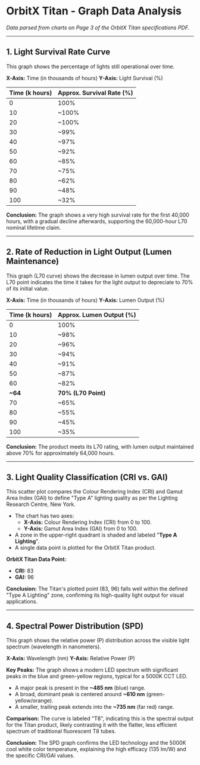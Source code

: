# OrbitX Titan - Graph Data Analysis

*Data parsed from charts on Page 3 of the OrbitX Titan specifications PDF.*

---

## 1. Light Survival Rate Curve

This graph shows the percentage of lights still operational over time.

**X-Axis:** Time (in thousands of hours)
**Y-Axis:** Light Survival (%)

| Time (k hours) | Approx. Survival Rate (%) |
| :------------- | :------------------------ |
| 0              | 100%                      |
| 10             | ~100%                     |
| 20             | ~100%                     |
| 30             | ~99%                      |
| 40             | ~97%                      |
| 50             | ~92%                      |
| 60             | ~85%                      |
| 70             | ~75%                      |
| 80             | ~62%                      |
| 90             | ~48%                      |
| 100            | ~32%                      |

**Conclusion:** The graph shows a very high survival rate for the first 40,000 hours, with a gradual decline afterwards, supporting the 60,000-hour L70 nominal lifetime claim.

---

## 2. Rate of Reduction in Light Output (Lumen Maintenance)

This graph (L70 curve) shows the decrease in lumen output over time. The L70 point indicates the time it takes for the light output to depreciate to 70% of its initial value.

**X-Axis:** Time (in thousands of hours)
**Y-Axis:** Lumen Output (%)

| Time (k hours) | Approx. Lumen Output (%) |
| :------------- | :----------------------- |
| 0              | 100%                     |
| 10             | ~98%                     |
| 20             | ~96%                     |
| 30             | ~94%                     |
| 40             | ~91%                     |
| 50             | ~87%                     |
| 60             | ~82%                     |
| **~64**        | **70% (L70 Point)**      |
| 70             | ~65%                     |
| 80             | ~55%                     |
| 90             | ~45%                     |
| 100            | ~35%                     |

**Conclusion:** The product meets its L70 rating, with lumen output maintained above 70% for approximately 64,000 hours.

---

## 3. Light Quality Classification (CRI vs. GAI)

This scatter plot compares the Colour Rendering Index (CRI) and Gamut Area Index (GAI) to define "Type A" lighting quality as per the Lighting Research Centre, New York.

*   The chart has two axes:
    *   **X-Axis:** Colour Rendering Index (CRI) from 0 to 100.
    *   **Y-Axis:** Gamut Area Index (GAI) from 0 to 100.
*   A zone in the upper-right quadrant is shaded and labeled "**Type A Lighting**".
*   A single data point is plotted for the OrbitX Titan product.

**OrbitX Titan Data Point:**
*   **CRI:** 83
*   **GAI:** 96

**Conclusion:** The Titan's plotted point (83, 96) falls well within the defined "Type A Lighting" zone, confirming its high-quality light output for visual applications.

---

## 4. Spectral Power Distribution (SPD)

This graph shows the relative power (P) distribution across the visible light spectrum (wavelength in nanometers).

**X-Axis:** Wavelength (nm)
**Y-Axis:** Relative Power (P)

**Key Peaks:** The graph shows a modern LED spectrum with significant peaks in the blue and green-yellow regions, typical for a 5000K CCT LED.
*   A major peak is present in the **~485 nm** (blue) range.
*   A broad, dominant peak is centered around **~610 nm** (green-yellow/orange).
*   A smaller, trailing peak extends into the **~735 nm** (far red) range.

**Comparison:** The curve is labeled "T8", indicating this is the spectral output for the Titan product, likely contrasting it with the flatter, less efficient spectrum of traditional fluorescent T8 tubes.

**Conclusion:** The SPD graph confirms the LED technology and the 5000K cool white color temperature, explaining the high efficacy (135 lm/W) and the specific CRI/GAI values.